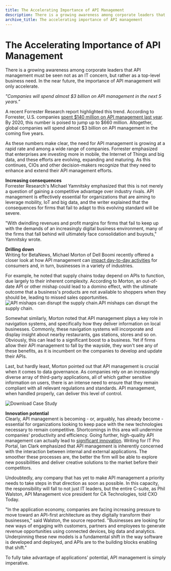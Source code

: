 ```yaml
---
title: The Accelerating Importance of API Management
description: There is a growing awareness among corporate leaders that API management must be seen not as an IT concern, but rather as a top-level business need.
archive_title: The accelerating importance of API management
---
```


# The Accelerating Importance of API Management

There is a growing awareness among corporate leaders that API management must be seen not as an IT concern, but rather as a top-level business need. In the near future, the importance of API management will only accelerate.

_"Companies will spend almost $3 billion on API management in the next 5 years."_

A recent Forrester Research report highlighted this trend. According to Forrester, U.S. companies [spent $140 million on API management last year](http://blogs.forrester.com/michael_yamnitsky/15-06-07-the_api_management_solutions_market_will_quadruple_by_2020_as_business_goes_digital). By 2020, this number is poised to jump up to $660 million. Altogether, global companies will spend almost $3 billion on API management in the coming five years. 

As these numbers make clear, the need for API management is growing at a rapid rate and among a wide range of companies. Forrester emphasized that enterprises are investing more in mobile, the Internet of Things and big data, and these efforts are evolving, expanding and maturing. As this continues, CIOs and other decision-makers recognize that they need to enhance and extend their API management efforts. 

**Increasing consequences**  
Forrester Research's Michael Yamnitsky emphasized that this is not merely a question of gaining a competitive advantage over industry rivals. API management is effectively essential for organizations that are aiming to leverage mobility, IoT and big data, and the writer explained that the consequences for firms that fail to adapt to this evolving standard will be severe.

"With dwindling revenues and profit margins for firms that fail to keep up with the demands of an increasingly digital business environment, many of the firms that fall behind will ultimately face consolidation and buyouts," Yamnitsky wrote.

**Drilling down**  
Writing for BetaNews, Michael Morton of Dell Boomi recently offered a closer look at how API management can [impact day-to-day activities](http://betanews.com/2015/09/04/5-ways-api-management-impacts-daily-life/) for consumers and, in turn, businesses in a variety of industries. 

For example, he noted that supply chains today depend on APIs to function, due largely to their inherent complexity. According to Morton, an out-of-date API or other mishap could lead to a domino effect, with the ultimate outcome that a business's products are not available to shoppers when they should be, leading to missed sales opportunities.![API mishaps can disrupt the supply chain.](http://media.syrinx.com/media/06320ed4-4f81-4d18-8d4f-45d509c0f959/img/3340/14113711.jpg)API mishaps can disrupt the supply chain.

Somewhat similarly, Morton noted that API management plays a key role in navigation systems, and specifically how they deliver information on local businesses. Commonly, these navigation systems will incorporate and display insight about nearby restaurants, gas stations, stores and so on. Obviously, this can lead to a significant boost to a business. Yet if firms allow their API management to fall by the wayside, they won't see any of these benefits, as it is incumbent on the companies to develop and update their APIs. 

Last, but hardly least, Morton pointed out that API management is crucial when it comes to data governance. As companies rely on an increasingly diverse array of third-party applications, all of which gather sensitive information on users, there is an intense need to ensure that they remain compliant with all relevant regulations and standards. API management, when handled properly, can deliver this level of control.

![Download Case Study](http://media.syrinx.com/media/06320ed4-4f81-4d18-8d4f-45d509c0f959/img/3340/14120079.jpg)

**Innovation potential**  
Clearly, API management is becoming - or, arguably, has already become - essential for organizations looking to keep pace with the new technologies necessary to remain competitive. Shortcomings in this area will undermine companies' productivity and efficiency. Going further, high-quality API management can actually lead to [significant innovation](http://www.itproportal.com/2015/08/20/apis-best-kept-secret-innovation-application-economy/). Writing for IT Pro Portal, Ian Clark emphasized that API management is inherently concerned with the interaction between internal and external applications. The smoother these processes are, the better the firm will be able to explore new possibilities and deliver creative solutions to the market before their competitors. 

Undoubtedly, any company that has yet to make API management a priority needs to take steps in that direction as soon as possible. In this capacity, the responsibility will fall to not just IT leaders, but the entire C-suite, as Phil Walston, API Management vice president for CA Technologies, told CXO Today.

"In the application economy, companies are facing increasing pressure to move toward an API-first architecture as they digitally transform their businesses," said Walston, the source reported. "Businesses are looking for new ways of engaging with customers, partners and employees to generate revenue opportunities using connected devices, big data and analytics. Underpinning these new models is a fundamental shift in the way software is developed and deployed, and APIs are to the building blocks enabling that shift."

To fully take advantage of applications' potential, API management is simply imperative.
